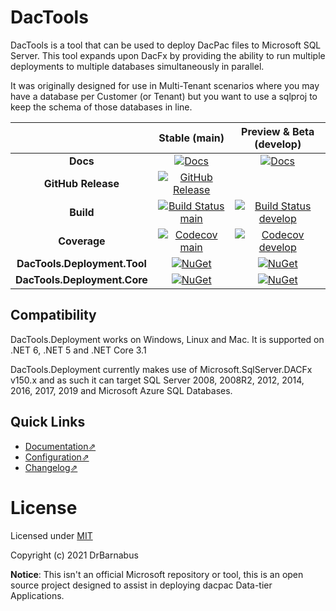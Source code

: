 # DacTools

DacTools is a tool that can be used to deploy DacPac files to Microsoft SQL Server. This tool expands upon DacFx by providing the ability to run multiple deployments to multiple databases simultaneously in parallel.

It was originally designed for use in Multi-Tenant scenarios where you may have a database per Customer (or Tenant) but you want to use a sqlproj to keep the schema of those databases in line.

|                              |                         Stable (main)                          |                        Preview & Beta (develop)                         |
|:----------------------------:|:--------------------------------------------------------------:|:-----------------------------------------------------------------------:|
|           **Docs**           |                  [![Docs][docs-badge]][docs]                   |                   [![Docs][docs-pre-badge]][docs-pre]                   |
|      **GitHub Release**      |           [![GitHub Release][gh-rel-badge]][gh-rel]            |                                                                         |
|          **Build**           | [![Build Status main][gh-actions-main-badge]][gh-actions-main] | [![Build Status develop][gh-actions-develop-badge]][gh-actions-develop] |
|         **Coverage**         |      [![Codecov main][codecov-main-badge]][codecov-main]       |      [![Codecov develop][codecov-develop-badge]][codecov-develop]       |
| **DacTools.Deployment.Tool** |                  [![NuGet][dtdt-badge]][dtdt]                  |                  [![NuGet][dtdt-pre-badge]][dtdt-pre]                   |
| **DacTools.Deployment.Core** |                  [![NuGet][dtdc-badge]][dtdc]                  |                  [![NuGet][dtdc-pre-badge]][dtdc-pre]                   |

## Compatibility

DacTools.Deployment works on Windows, Linux and Mac. It is supported on .NET 6, .NET 5 and .NET Core 3.1

DacTools.Deployment currently makes use of Microsoft.SqlServer.DACFx v150.x and as such it can target SQL Server 2008, 2008R2, 2012, 2014, 2016, 2017, 2019 and Microsoft Azure SQL Databases.

## Quick Links

- [Documentation⇗][docs]
- [Configuration⇗][configuration]
- [Changelog⇗](./CHANGELOG.md)

# License

Licensed under [MIT](./LICENSE)

Copyright (c) 2021 DrBarnabus

**Notice**: This isn't an official Microsoft repository or tool, this is an open source project designed to assist in deploying dacpac Data-tier Applications.

[docs]:                         https://dactools.readthedocs.io/en/stable/?badge=stable
[docs-badge]:                   https://readthedocs.org/projects/dactools/badge/?version=stable
[docs-pre]:                     https://dactools.readthedocs.io/en/develop/?badge=develop
[docs-pre-badge]:               https://readthedocs.org/projects/dactools/badge/?version=develop
[gh-rel]:                       https://github.com/DrBarnabus/DacTools/releases/latest
[gh-rel-badge]:                 https://img.shields.io/github/release/DrBarnabus/DacTools.svg
[gh-actions-main-badge]:        https://github.com/DrBarnabus/DacTools/actions/workflows/ci.yml/badge.svg?branch=main
[gh-actions-main]:              https://github.com/DrBarnabus/DacTools/actions/workflows/ci.yml
[gh-actions-develop-badge]:     https://github.com/DrBarnabus/DacTools/actions/workflows/ci.yml/badge.svg?branch=develop
[gh-actions-develop]:           https://github.com/DrBarnabus/DacTools/actions/workflows/ci.yml
[codecov-main-badge]:           https://codecov.io/gh/DrBarnabus/DacTools/branch/main/graph/badge.svg
[codecov-main]:                 https://codecov.io/gh/DrBarnabus/DacTools/branch/main
[codecov-develop-badge]:        https://codecov.io/gh/DrBarnabus/DacTools/branch/develop/graph/badge.svg
[codecov-develop]:              https://codecov.io/gh/DrBarnabus/DacTools/branch/develop
[dtdt]:                         https://www.nuget.org/packages/DacTools.Deployment.Tool
[dtdt-badge]:                   https://img.shields.io/nuget/v/DacTools.Deployment.Tool
[dtdt-pre]:                     https://www.nuget.org/packages/DacTools.Deployment.Tool/absoluteLatest
[dtdt-pre-badge]:               https://img.shields.io/nuget/vpre/DacTools.Deployment.Tool
[dtdc]:                         https://www.nuget.org/packages/DacTools.Deployment.Core
[dtdc-badge]:                   https://img.shields.io/nuget/v/DacTools.Deployment.Core
[dtdc-pre]:                     https://www.nuget.org/packages/DacTools.Deployment.Core/absoluteLatest
[dtdc-pre-badge]:               https://img.shields.io/nuget/vpre/DacTools.Deployment.Core
[configuration]:                https://drbarnabus-dactools.readthedocs-hosted.com/en/stable/configuration
